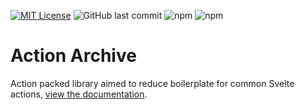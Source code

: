 [![MIT License](https://img.shields.io/badge/License-MIT-green.svg)](https://choosealicense.com/licenses/mit/)
![GitHub last commit](https://img.shields.io/github/last-commit/hugos68/action-archive)
![npm](https://img.shields.io/npm/v/action-archive)
![npm](https://img.shields.io/npm/dt/action-archive)

# Action Archive

Action packed library aimed to reduce boilerplate for common Svelte actions, [view the documentation](https://action-archive.vercel.app).

